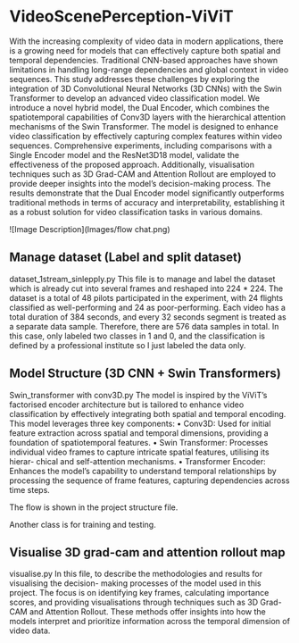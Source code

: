 # VideoScenePerception-ViViT

With the increasing complexity of video data in modern applications, there is a growing need for models that can effectively capture both spatial and temporal dependencies. Traditional CNN-based approaches have shown limitations in handling long-range dependencies and global context in video sequences. This study addresses these challenges by exploring the integration of 3D Convolutional Neural Networks (3D CNNs) with the Swin Transformer to develop an advanced video classification model. We introduce a novel hybrid model, the Dual Encoder, which combines the spatiotemporal capabilities of Conv3D layers with the hierarchical attention mechanisms of the Swin Transformer. The model is designed to enhance video classification by effectively capturing complex features within video sequences. Comprehensive experiments, including comparisons with a Single Encoder model and the ResNet3D18 model, validate the effectiveness of the proposed approach. Additionally, visualisation techniques such as 3D Grad-CAM and Attention Rollout are employed to provide deeper insights into the model’s decision-making process. The results demonstrate that the Dual Encoder model significantly outperforms traditional methods in terms of accuracy and interpretability, establishing it as a robust solution for video classification tasks in various domains.

![Image Description](Images/flow chat.png)

## Manage dataset (Label and split dataset)
dataset_1stream_sinlepply.py
This file is to manage and label the dataset which is already cut into several frames and reshaped into 224 * 224. The dataset is a total of 48 pilots participated in the experiment, with 24 flights classified as well-performing and 24 as poor-performing. Each video has a total duration of 384 seconds, and every 32 seconds segment is treated as a separate data sample. Therefore, there are 576 data samples in total. In this case, only labeled two classes in 1 and 0, and the classification is defined by a professional institute so I just labeled the data only.

## Model Structure (3D CNN + Swin Transformers)
Swin_transformer with conv3D.py
The model is inspired by the ViViT’s factorised encoder architecture but is tailored to enhance video classification by effectively integrating both spatial and temporal encoding. This model leverages three key components:
• Conv3D:
Used for initial feature extraction across spatial and temporal dimensions, providing a foundation of spatiotemporal features.
• Swin Transformer:
Processes individual video frames to capture intricate spatial features, utilising its hierar- chical and self-attention mechanisms.
• Transformer Encoder:
Enhances the model’s capability to understand temporal relationships by processing the sequence of frame features, capturing dependencies across time steps.

The flow is shown in the project structure file.

Another class is for training and testing.

## Visualise 3D grad-cam and attention rollout map
visualise.py
In this file, to describe the methodologies and results for visualising the decision- making processes of the model used in this project. The focus is on identifying key frames, calculating importance scores, and providing visualisations through techniques such as 3D Grad-CAM and Attention Rollout. These methods offer insights into how the models interpret and prioritize information across the temporal dimension of video data.






